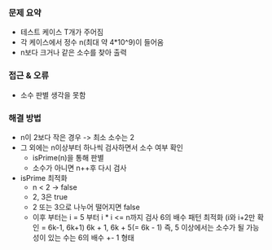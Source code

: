 ### 문제 요약
- 테스트 케이스 T개가 주어짐
- 각 케이스에서 정수 n(최대 약 4*10^9)이 들어옴
- n보다 크거나 같은 소수를 찾아 출력

### 접근 & 오류
- 소수 판별 생각을 못함


### 해결 방법
- n이 2보다 작은 경우 -> 최소 소수는 2
- 그 외에는 n이상부터 하나씩 검사하면서 소수 여부 확인
    - isPrime(n)을 통해 판별
    - 소수가 아니면 n++후 다시 검사
- isPrime 최적화
    - n < 2 -> false
    - 2, 3은 true
    - 2 또는 3으로 나누어 떨어지면 false
    - 이후 부터는 i = 5 부터 i * i <= n까지 검사
        6의 배수 패턴 최적화 (i와 i+2만 확인 = 6k-1, 6k+1)
        6k + 1, 6k + 5(= 6k - 1)
        즉, 5 이상에서는 소수가 될 가능성이 있는 수는 6의 배수 +- 1 형태
